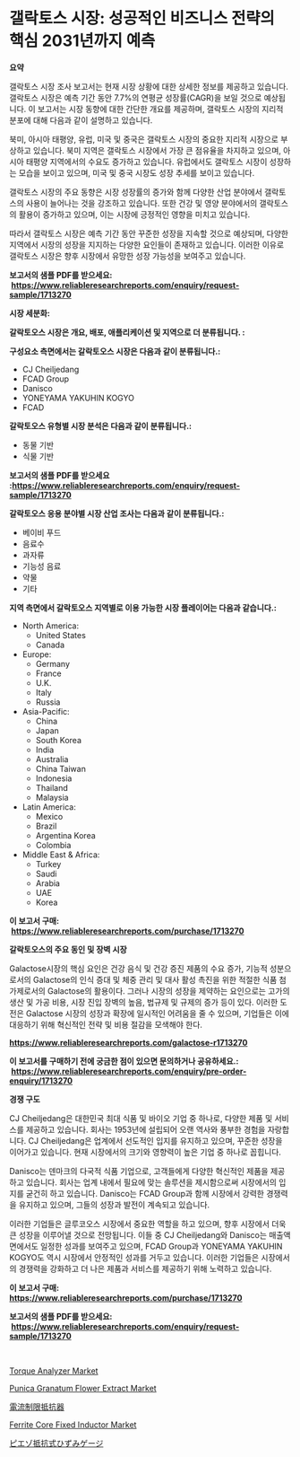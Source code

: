 <p><h1>갤락토스 시장: 성공적인 비즈니스 전략의 핵심 2031년까지 예측</h1></p><p><strong>요약</strong></p>
<p><p>갤락토스 시장 조사 보고서는 현재 시장 상황에 대한 상세한 정보를 제공하고 있습니다. 갤락토스 시장은 예측 기간 동안 7.7%의 연평균 성장률(CAGR)을 보일 것으로 예상됩니다. 이 보고서는 시장 동향에 대한 간단한 개요를 제공하며, 갤락토스 시장의 지리적 분포에 대해 다음과 같이 설명하고 있습니다.</p><p>북미, 아시아 태평양, 유럽, 미국 및 중국은 갤락토스 시장의 중요한 지리적 시장으로 부상하고 있습니다. 북미 지역은 갤락토스 시장에서 가장 큰 점유율을 차지하고 있으며, 아시아 태평양 지역에서의 수요도 증가하고 있습니다. 유럽에서도 갤락토스 시장이 성장하는 모습을 보이고 있으며, 미국 및 중국 시장도 성장 추세를 보이고 있습니다.</p><p>갤락토스 시장의 주요 동향은 시장 성장률의 증가와 함께 다양한 산업 분야에서 갤락토스의 사용이 늘어나는 것을 강조하고 있습니다. 또한 건강 및 영양 분야에서의 갤락토스의 활용이 증가하고 있으며, 이는 시장에 긍정적인 영향을 미치고 있습니다.</p><p>따라서 갤락토스 시장은 예측 기간 동안 꾸준한 성장을 지속할 것으로 예상되며, 다양한 지역에서 시장의 성장을 지지하는 다양한 요인들이 존재하고 있습니다. 이러한 이유로 갤락토스 시장은 향후 시장에서 유망한 성장 가능성을 보여주고 있습니다.</p></p>
<p><strong>보고서의 샘플 PDF를 받으세요: &nbsp;<a href="https://www.reliableresearchreports.com/enquiry/request-sample/1713270">https://www.reliableresearchreports.com/enquiry/request-sample/1713270</a></strong></p>
<p><strong>시장 세분화:</strong></p>
<p><strong> 갈락토오스 시장은 개요, 배포, 애플리케이션 및 지역으로 더 분류됩니다. :</strong></p>
<p><strong>구성요소 측면에서는 갈락토오스 시장은 다음과 같이 분류됩니다.:</strong></p>
<p><ul><li>CJ Cheiljedang</li><li>FCAD Group</li><li>Danisco</li><li>YONEYAMA YAKUHIN KOGYO</li><li>FCAD</li></ul></p>
<p><strong> 갈락토오스 유형별 시장 분석은 다음과 같이 분류됩니다.:</strong></p>
<p><ul><li>동물 기반</li><li>식물 기반</li></ul></p>
<p><strong>보고서의 샘플 PDF를 받으세요 :<a href="https://www.reliableresearchreports.com/enquiry/request-sample/1713270">https://www.reliableresearchreports.com/enquiry/request-sample/1713270</a></strong></p>
<p><strong> 갈락토오스 응용 분야별 시장 산업 조사는 다음과 같이 분류됩니다.:</strong></p>
<p><ul><li>베이비 푸드</li><li>음료수</li><li>과자류</li><li>기능성 음료</li><li>약물</li><li>기타</li></ul></p>
<p><strong>지역 측면에서 갈락토오스 지역별로 이용 가능한 시장 플레이어는 다음과 같습니다.:</strong></p>
<p><ul>
    <li>
        North America:
        <ul>
            <li>United States</li>
            <li>Canada</li>
        </ul>
    </li>
    <li>
        Europe:
        <ul>
            <li>Germany</li>
            <li>France</li>
            <li>U.K.</li>
            <li>Italy</li>
            <li>Russia</li>
        </ul>
    </li>
    <li>
        Asia-Pacific:
        <ul>
            <li>China</li>
            <li>Japan</li>
            <li>South Korea</li>
            <li>India</li>
            <li>Australia</li>
            <li>China Taiwan</li>
            <li>Indonesia</li>
            <li>Thailand</li>
            <li>Malaysia</li>
        </ul>
    </li>
    <li>
        Latin America:
        <ul>
            <li>Mexico</li>
            <li>Brazil</li>
            <li>Argentina Korea</li>
            <li>Colombia</li>
        </ul>
    </li>
    <li>
        Middle East & Africa:
        <ul>
            <li>Turkey</li>
            <li>Saudi</li>
            <li>Arabia</li>
            <li>UAE</li>
            <li>Korea</li>
        </ul>
    </li>
    </ul></p>
<p><strong>이 보고서 구매: &nbsp;<a href="https://www.reliableresearchreports.com/purchase/1713270">https://www.reliableresearchreports.com/purchase/1713270</a></strong></p>
<p><strong>갈락토오스의 주요 동인 및 장벽 시장</strong></p>
<p><p>Galactose시장의 핵심 요인은 건강 음식 및 건강 증진 제품의 수요 증가, 기능적 성분으로서의 Galactose의 인식 증대 및 체중 관리 및 대사 활성 촉진을 위한 적절한 식품 첨가제로서의 Galactose의 활용이다. 그러나 시장의 성장을 제약하는 요인으로는 고가의 생산 및 가공 비용, 시장 진입 장벽의 높음, 법규제 및 규제의 증가 등이 있다. 이러한 도전은 Galactose 시장의 성장과 확장에 일시적인 어려움을 줄 수 있으며, 기업들은 이에 대응하기 위해 혁신적인 전략 및 비용 절감을 모색해야 한다.</p></p>
<p><strong><a href="https://www.reliableresearchreports.com/galactose-r1713270">https://www.reliableresearchreports.com/galactose-r1713270</a></strong></p>
<p><strong>이 보고서를 구매하기 전에 궁금한 점이 있으면 문의하거나 공유하세요.: &nbsp;<a href="https://www.reliableresearchreports.com/enquiry/pre-order-enquiry/1713270">https://www.reliableresearchreports.com/enquiry/pre-order-enquiry/1713270</a></strong></p>
<p><strong>경쟁 구도</strong></p>
<p><p>CJ Cheiljedang은 대한민국 최대 식품 및 바이오 기업 중 하나로, 다양한 제품 및 서비스를 제공하고 있습니다. 회사는 1953년에 설립되어 오랜 역사와 풍부한 경험을 자랑합니다. CJ Cheiljedang은 업계에서 선도적인 입지를 유지하고 있으며, 꾸준한 성장을 이어가고 있습니다. 현재 시장에서의 크기와 영향력이 높은 기업 중 하나로 꼽힙니다.</p><p>Danisco는 덴마크의 다국적 식품 기업으로, 고객들에게 다양한 혁신적인 제품을 제공하고 있습니다. 회사는 업계 내에서 필요에 맞는 솔루션을 제시함으로써 시장에서의 입지를 굳건히 하고 있습니다. Danisco는 FCAD Group과 함께 시장에서 강력한 경쟁력을 유지하고 있으며, 그들의 성장과 발전이 계속되고 있습니다.</p><p>이러한 기업들은 글루코오스 시장에서 중요한 역할을 하고 있으며, 향후 시장에서 더욱 큰 성장을 이루어낼 것으로 전망됩니다. 이들 중 CJ Cheiljedang와 Danisco는 매출액 면에서도 일정한 성과를 보여주고 있으며, FCAD Group과 YONEYAMA YAKUHIN KOGYO도 역시 시장에서 안정적인 성과를 거두고 있습니다. 이러한 기업들은 시장에서의 경쟁력을 강화하고 더 나은 제품과 서비스를 제공하기 위해 노력하고 있습니다.</p></p>
<p><strong>이 보고서 구매: &nbsp; <a href="https://www.reliableresearchreports.com/purchase/1713270">https://www.reliableresearchreports.com/purchase/1713270</a></strong></p>
<p><strong>보고서의 샘플 PDF를 받으세요: &nbsp;<a href="https://www.reliableresearchreports.com/enquiry/request-sample/1713270">https://www.reliableresearchreports.com/enquiry/request-sample/1713270</a></strong><strong></strong></p>
<p>&nbsp;</p>
<p><p><a href="https://view.publitas.com/reportprime-1/torque-analyzer-market-size-and-market-trends-complete-industry-overview-2024-to-2031/">Torque Analyzer Market</a></p><p><a href="https://issuu.com/reportprime-2/docs/punica-granatum-flower-extract-market-size-2030.pp">Punica Granatum Flower Extract Market</a></p><p><a href="https://github.com/moulafa/Market-Research-Report-List-1/blob/main/958091625346.md">電流制限抵抗器</a></p><p><a href="https://faithful-glue-af3.notion.site/Ferrite-Core-Fixed-Inductor-Market-Size-Market-Outlook-and-Market-Forecast-2024-to-2031-267c1116ff464a90b4a3d5154735c318">Ferrite Core Fixed Inductor Market</a></p><p><a href="https://github.com/nxboeu02965442/Market-Research-Report-List-1/blob/main/381248625345.md">ピエゾ抵抗式ひずみゲージ</a></p></p>